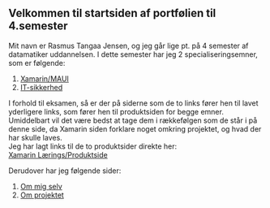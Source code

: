 ## Velkommen til startsiden af portfølien til 4.semester
Mit navn er Rasmus Tangaa Jensen, og jeg går lige pt. på 4 semester af datamatiker uddannelsen.
I dette semester har jeg 2 specialiseringsemner, som er følgende:
1. [Xamarin/MAUI](https://rasmustangaa.github.io/4.semester-projekt/Xamarin)
2. [IT-sikkerhed](https://rasmustangaa.github.io/4.semester-projekt/IT-sikkerhed)

I forhold til eksamen, så er der på siderne som de to links fører hen til lavet yderligere links, som fører hen til produktsiden for begge emner.  
Umiddelbart vil det være bedst at tage dem i rækkefølgen som de står i på denne side, da Xamarin siden forklare noget omkring projektet, og hvad der har skulle laves.  
Jeg har lagt links til de to produktsider direkte her:  
[Xamarin Lærings/Produktside](https://rasmustangaa.github.io/4.semester-projekt/Pictures/XamarinLæringsside/)  



Derudover har jeg følgende sider:
1. [Om mig selv](https://rasmustangaa.github.io/4.semester-projekt/OmMig)
2. [Om projektet](https://rasmustangaa.github.io/4.semester-projekt/Projekt)



